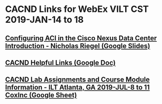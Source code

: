 # CACND Links for WebEx VILT CST 2019-JAN-14 to 18

## [Configuring ACI in the Cisco Nexus Data Center Introduction - Nicholas Riegel (Google Slides)](https://docs.google.com/presentation/d/1qO_39cEhSh3zVkE4vwKYUSctBfs1To7XF66Z5TN4Wy8/edit?usp=sharing)

## [CACND Helpful Links (Google Doc)](https://docs.google.com/document/d/1rGqAkd_iE9L1CG27BP8TFZKv6_M3fo22anC8ctJoKdc/edit?usp=sharing)

## [CACND Lab Assignments and Course Module Information - ILT Atlanta, GA  2019-JUL-8 to 11 CoxInc (Google Sheet)](https://docs.google.com/spreadsheets/d/1KS8b6F_UGVRcYlvcXvlYL5p3MvB30O1ythlIvNDnx2U/edit?usp=sharing)
